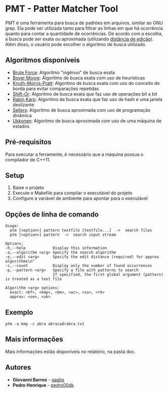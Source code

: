 # PMT - Patter Matcher Tool

PMT é uma ferramenta para busca de padrões em arquivos, similar ao GNU grep. Ela pode ser utilizada tanto para filtrar as linhas em que há ocorrência quanto para contar a quantidade de ocorrências. De acordo com a escolha, a busca pode ser exata ou aproximada (utilizando [distância de edição](https://pt.wikipedia.org/wiki/Dist%C3%A2ncia_Levenshtein)). Além disso, o usuário pode escolher o algoritmo de busca utilizado.

## Algoritmos disponíveis

* [Brute Force](https://en.wikipedia.org/wiki/String_searching_algorithm#Na.C3.AFve_string_search): Algoritmo "ingênuo" de busca exata
* [Boyer Moore](https://en.wikipedia.org/wiki/Boyer%E2%80%93Moore_string_search_algorithm): Algoritmo de busca exata com uso de heurísticas
* [Knuth-Morris-Pratt](https://en.wikipedia.org/wiki/Knuth%E2%80%93Morris%E2%80%93Pratt_algorithm): Algoritmo de busca exata com uso do conceito de borda para evitar comparações repetidas
* [Shift-Or](http://www-igm.univ-mlv.fr/~lecroq/string/node6.html): Algoritmo de busca exata que faz uso de operações bit a bit
* [Rabin Karp](https://en.wikipedia.org/wiki/Rabin%E2%80%93Karp_algorithm): Algoritmo de busca exata que faz uso de hash e uma janela deslizante
* [Sellers](http://www.cin.ufpe.br/~paguso/courses/if767/bib/Sellers_1980.pdf): Algoritmo de busca aproximada com uso de programação dinâmica
* [Ukkonen](http://www.cin.ufpe.br/~paguso/courses/if767/bib/Ukkonen_1985.pdf): Algoritmo de busca aproximada com uso de uma máquina de estados

## Pré-requisitos

Para executar a ferramente, é necessário que a máquina possua o compilador de C++11.

## Setup

1. Baixe o projeto
2. Execute o Makefile para compilar o executável do projeto
3. Configure a variável de ambiente para apontar para o executável

## Opções de linha de comando

```
Usage:
  ptm [<option>] pattern textfile [textfile...]  ->  search files
  ptm [<option>] pattern  ->  search input stream

Options:
-h,--help            Display this information
-a,--algorithm <arg> Specify the search algorithm
-e,--edit <arg>      Specify the edit distance (required) for approx algorithms\n"
-c,--count           Display only the number of found occurrences
-p,--pattern <arg>   Specify a file with patterns to search
                     If specified, the first global argument (pattern) is treated as a text file

Algorithm <arg> options:
  exact: <bf>, <kmp>, <bm>, <ac>, <so>, <rk>
  approx: <se>, <uk>
```

## Exemplo

```
ptm -a kmp -c abra abracadrabra.txt
```

## Mais informações
Mais informações estão disponíveis no relatório, na pasta doc.


## Autores

* **Giovanni Barros** - [gaabs](https://github.com/gaabs)
* **Pedro Henrique** - [pedro00dk](https://github.com/pedro00dk)
